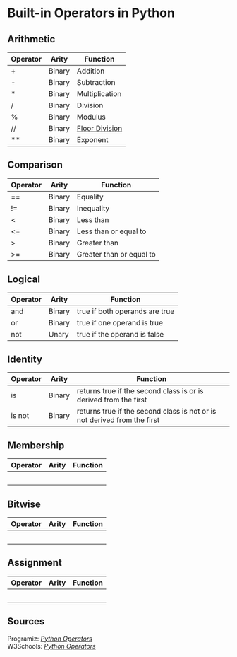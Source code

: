 # Built-in Operators in Python

## Arithmetic
| Operator | Arity | Function |
| -------- | ----- | -------- |
| + | Binary | Addition |
| - | Binary | Subtraction |
| * | Binary | Multiplication |
| / | Binary | Division |
| % | Binary | Modulus |
| // | Binary | [Floor Division](https://python-reference.readthedocs.io/en/latest/docs/operators/floor_division.html) |
| ** | Binary | Exponent |

## Comparison
| Operator | Arity | Function |
| -------- | ----- | -------- |
| == | Binary | Equality |
| != | Binary | Inequality |
| < | Binary | Less than |
| <= | Binary | Less than or equal to |
| > | Binary | Greater than |
| >= | Binary | Greater than or equal to |

## Logical
| Operator | Arity | Function |
| -------- | ----- | -------- |
| and | Binary | true if both operands are true |
| or | Binary | true if one operand is true |
| not | Unary | true if the operand is false |

## Identity
| Operator | Arity | Function |
| -------- | ----- | -------- |
| is | Binary | returns true if the second class is or is derived from the first |
| is not | Binary | returns true if the second class is not or is not derived from the first |

## Membership
| Operator | Arity | Function |
| -------- | ----- | -------- |
|  |  |  |
|  |  |  |
|  |  |  |
|  |  |  |
|  |  |  |

## Bitwise
| Operator | Arity | Function |
| -------- | ----- | -------- |
|  |  |  |
|  |  |  |
|  |  |  |
|  |  |  |
|  |  |  |

## Assignment
| Operator | Arity | Function |
| -------- | ----- | -------- |
|  |  |  |
|  |  |  |
|  |  |  |
|  |  |  |
|  |  |  |

## Sources
Programiz: [_Python Operators_](https://www.programiz.com/python-programming/operators) <br />
W3Schools: [_Python Operators_](https://www.w3schools.com/python/python_operators.asp) <br />
